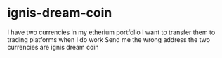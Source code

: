 # ignis-dream-coin
I have two currencies in my etherium portfolio I want to transfer them to trading platforms when I do work Send me the wrong address the two currencies are ignis dream coin
